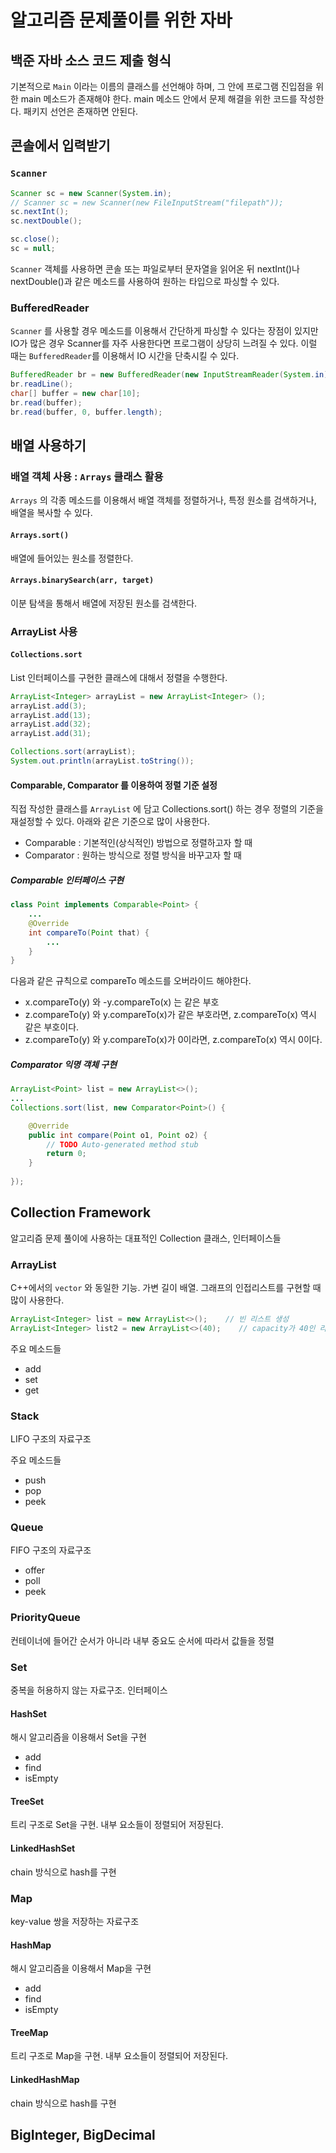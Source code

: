 # 알고리즘 문제풀이를 위한 자바

## 백준 자바 소스 코드 제출 형식

기본적으로 `Main` 이라는 이름의 클래스를 선언해야 하며, 그 안에 프로그램 진입점을 위한 main 메소드가 존재해야 한다. main 메소드 안에서 문제 해결을 위한 코드를 작성한다. 패키지 선언은 존재하면 안된다.

## 콘솔에서 입력받기

### `Scanner`

```java
Scanner sc = new Scanner(System.in);
// Scanner sc = new Scanner(new FileInputStream("filepath"));
sc.nextInt();
sc.nextDouble();

sc.close();
sc = null;
```

`Scanner` 객체를 사용하면 콘솔 또는 파일로부터 문자열을 읽어온 뒤 nextInt()나 nextDouble()과 같은 메소드를 사용하여 원하는 타입으로 파싱할 수 있다.

### BufferedReader

`Scanner` 를 사용할 경우 메소드를 이용해서 간단하게 파싱할 수 있다는 장점이 있지만 IO가 많은 경우 Scanner를 자주 사용한다면 프로그램이 상당히 느려질 수 있다. 이럴 때는 `BufferedReader`를 이용해서 IO 시간을 단축시킬 수 있다.

```java
BufferedReader br = new BufferedReader(new InputStreamReader(System.in));
br.readLine();
char[] buffer = new char[10];
br.read(buffer);
br.read(buffer, 0, buffer.length);
```

## 배열 사용하기

### 배열 객체 사용 : `Arrays` 클래스 활용

`Arrays` 의 각종 메소드를 이용해서 배열 객체를 정렬하거나, 특정 원소를 검색하거나, 배열을 복사할 수 있다.

#### `Arrays.sort()`

배열에 들어있는 원소를 정렬한다.

#### `Arrays.binarySearch(arr, target)`

이분 탐색을 통해서 배열에 저장된 원소를 검색한다.

### ArrayList 사용

#### `Collections.sort`

List 인터페이스를 구현한 클래스에 대해서 정렬을 수행한다.

```java
ArrayList<Integer> arrayList = new ArrayList<Integer> ();
arrayList.add(3);
arrayList.add(13);
arrayList.add(32);
arrayList.add(31);

Collections.sort(arrayList);
System.out.println(arrayList.toString());
```

#### Comparable, Comparator 를 이용하여 정렬 기준 설정

직접 작성한 클래스를 `ArrayList` 에 담고 Collections.sort() 하는 경우 정렬의 기준을 재설정할 수 있다. 아래와 같은 기준으로 많이 사용한다.

- Comparable : 기본적인(상식적인) 방법으로 정렬하고자 할 때
- Comparator : 원하는 방식으로 정렬 방식을 바꾸고자 할 때

##### Comparable 인터페이스 구현

```java
class Point implements Comparable<Point> {
    ...
    @Override
    int compareTo(Point that) {
        ...
    }
}
```

다음과 같은 규칙으로 compareTo 메소드를 오버라이드 해야한다.

- x.compareTo(y) 와 -y.compareTo(x) 는 같은 부호
- z.compareTo(y) 와 y.compareTo(x)가 같은 부호라면, z.compareTo(x) 역시 같은 부호이다.
- z.compareTo(y) 와 y.compareTo(x)가 0이라면, z.compareTo(x) 역시 0이다.

##### Comparator 익명 객체 구현

```java
ArrayList<Point> list = new ArrayList<>();
...		
Collections.sort(list, new Comparator<Point>() {

    @Override
    public int compare(Point o1, Point o2) {
        // TODO Auto-generated method stub
        return 0;
    }
    
});
```

## Collection Framework

알고리즘 문제 풀이에 사용하는 대표적인 Collection 클래스, 인터페이스들

### ArrayList

C++에서의 `vector` 와 동일한 기능. 가변 길이 배열. 그래프의 인접리스트를 구현할 때 많이 사용한다.

```java
ArrayList<Integer> list = new ArrayList<>();    // 빈 리스트 생성
ArrayList<Integer> list2 = new ArrayList<>(40);    // capacity가 40인 리스트 생성
```

주요 메소드들 

- add
- set
- get

### Stack

LIFO 구조의 자료구조

주요 메소드들

- push
- pop
- peek

### Queue

FIFO 구조의 자료구조

- offer
- poll
- peek

### PriorityQueue

컨테이너에 들어간 순서가 아니라 내부 중요도 순서에 따라서 값들을 정렬

### Set

중복을 허용하지 않는 자료구조. 인터페이스

#### HashSet

해시 알고리즘을 이용해서 Set을 구현

- add
- find
- isEmpty

#### TreeSet

트리 구조로 Set을 구현. 내부 요소들이 정렬되어 저장된다.

#### LinkedHashSet

chain 방식으로 hash를 구현

### Map

key-value 쌍을 저장하는 자료구조

#### HashMap

해시 알고리즘을 이용해서 Map을 구현

- add
- find
- isEmpty

#### TreeMap

트리 구조로 Map을 구현. 내부 요소들이 정렬되어 저장된다.

#### LinkedHashMap

chain 방식으로 hash를 구현

## BigInteger, BigDecimal


